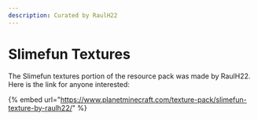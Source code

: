 ```yaml
---
description: Curated by RaulH22
---
```


# Slimefun Textures

The Slimefun textures portion of the resource pack was made by RaulH22. Here is the link for anyone interested:

{% embed url="https://www.planetminecraft.com/texture-pack/slimefun-texture-by-raulh22/" %}
